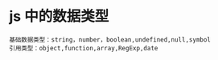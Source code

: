 # js 中的数据类型
    基础数据类型：string，number，boolean,undefined,null,symbol
    引用类型：object,function,array,RegExp,date